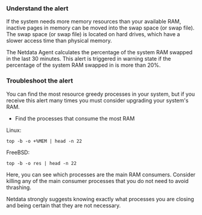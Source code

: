 ### Understand the alert

If the system needs more memory resources than your available RAM, inactive pages in memory can be moved into the swap space (or swap file). The swap space (or swap file) is located on hard drives,
which have a slower access time than physical memory.

The Netdata Agent calculates the percentage of the system RAM swapped in the last 30 minutes. This alert is triggered in warning state if the percentage of the system RAM swapped in is more than 20%.

### Troubleshoot the alert 

You can find the most resource greedy processes in your system, but if you receive this alert many times you must consider upgrading your system's RAM.

- Find the processes that consume the most RAM 

Linux:
```
top -b -o +%MEM | head -n 22
```

FreeBSD:
```
top -b -o res | head -n 22
```

Here, you can see which processes are the main RAM consumers. Consider killing any of the main consumer processes that you do not need to avoid thrashing.

Netdata strongly suggests knowing exactly what processes you are closing and being certain that they are not necessary.
